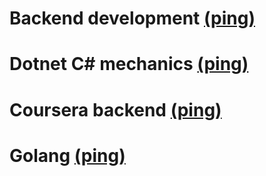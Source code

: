 # Backend development [(ping)][token1]
# Dotnet C# mechanics [(ping)][token2]
# Coursera backend [(ping)][token3]
# Golang [(ping)][token4]

[//]: # (LINKS)
[token1]:docs/backend.md
[token2]:docs/Dotnetmech.md
[token3]:docs/CourseraBackend.md
[token4]:docs/Golang.md


